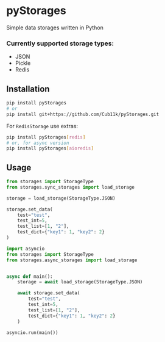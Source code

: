 # pyStorages

Simple data storages written in Python

### Currently supported storage types:
- JSON
- Pickle
- Redis

## Installation

```bash
pip install pyStorages
# or
pip install git+https://github.com/Cub11k/pyStorages.git
```

For `RedisStorage` use extras:
```bash
pip install pyStorages[redis]
# or, for async version
pip install pyStorages[aioredis]
```

## Usage

```python
from storages import StorageType
from storages.sync_storages import load_storage

storage = load_storage(StorageType.JSON)

storage.set_data(
    test="test",
    test_int=5,
    test_list=[1, "2"],
    test_dict={"key1": 1, "key2": 2}
)
```

```python
import asyncio
from storages import StorageType
from storages.async_storages import load_storage


async def main():
    storage = await load_storage(StorageType.JSON)

    await storage.set_data(
        test="test",
        test_int=5,
        test_list=[1, "2"],
        test_dict={"key1": 1, "key2": 2}
    )

asyncio.run(main())
```